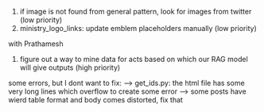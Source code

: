 1. if image is not found from general pattern, look for images from twitter (low priority)
2. ministry_logo_links: update emblem placeholders manually (low priority)

with Prathamesh

1. figure out a way to mine data for acts based on which our RAG model will give outputs (high priority)

some errors, but I dont want to fix:
--> get_ids.py: the html file has some very long lines which overflow to create some error
--> some posts have wierd table format and body comes distorted, fix that
